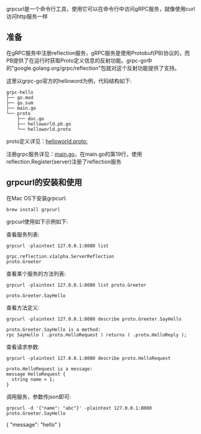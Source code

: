 grpcurl是一个命令行工具，使用它可以在命令行中访问gRPC服务，就像使用curl访问http服务一样

## 准备
在gRPC服务中注册reflection服务，gRPC服务是使用Protobuf(PB)协议的，而PB提供了在运行时获取Proto定义信息的反射功能。grpc-go中的"google.golang.org/grpc/reflection"包就对这个反射功能提供了支持。

这里以grpc-go官方的helloword为例，代码结构如下:
```text
grpc-hello
├── go.mod
├── go.sum
├── main.go
└── proto
    ├── doc.go
    ├── helloworld.pb.go
    └── helloworld.proto
```
proto定义详见：[helloworld.proto:](https://github.com/NaraLuwan/dochub/blob/master/GRpc/helloworld.proto)

注册grpc服务详见：[main.go](https://github.com/NaraLuwan/dochub/blob/master/GRpc/main.go)，在main.go的第19行，使用reflection.Register(server)注册了reflection服务

## grpcurl的安装和使用
在Mac OS下安装grpcurl:
```shell script
brew install grpcurl
```
grpcurl使用如下示例如下:

查看服务列表:
```shell script
grpcurl -plaintext 127.0.0.1:8080 list
```
```text
grpc.reflection.v1alpha.ServerReflection
proto.Greeter
```

查看某个服务的方法列表:
```shell script
grpcurl -plaintext 127.0.0.1:8080 list proto.Greeter
```
```text
proto.Greeter.SayHello
```

查看方法定义:
```shell script
grpcurl -plaintext 127.0.0.1:8080 describe proto.Greeter.SayHello
```
```text
proto.Greeter.SayHello is a method:
rpc SayHello ( .proto.HelloRequest ) returns ( .proto.HelloReply );
```

查看请求参数:
```shell script
grpcurl -plaintext 127.0.0.1:8080 describe proto.HelloRequest
```
```text
proto.HelloRequest is a message:
message HelloRequest {
  string name = 1;
}
```

调用服务，参数传json即可:
```shell script
grpcurl -d '{"name": "abc"}' -plaintext 127.0.0.1:8080  proto.Greeter.SayHello
```
{
  "message": "hello"
}
